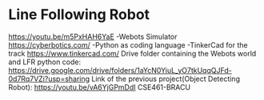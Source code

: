 # Line Following Robot 
https://youtu.be/m5PxHAH6YaE
-Webots Simulator    
https://cyberbotics.com/
-Python as coding language
-TinkerCad for the track
https://www.tinkercad.com/
Drive folder containing the Webots world and LFR python code:
https://drive.google.com/drive/folders/1aYcN0YiuL_yO7tkUqqQJFd-0d7Rq7VZi?usp=sharing
Link of the previous project(Object Detecting Robot):
https://youtu.be/vA6YjGPmDdI
CSE461-BRACU

